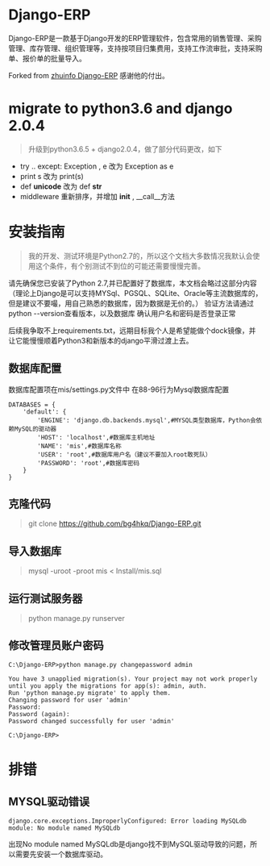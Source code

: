 # Django-ERP
Django-ERP是一款基于Django开发的ERP管理软件，包含常用的销售管理、采购管理、库存管理、组织管理等，支持按项目归集费用，支持工作流审批，支持采购单、报价单的批量导入。

Forked from <a href="https://github.com/zhuinfo/Django-ERP">zhuinfo Django-ERP</a> 感谢他的付出。

# migrate to python3.6 and django 2.0.4
> 升级到python3.6.5 + django2.0.4，做了部分代码更改，如下
* try .. except: Exception , e 改为  Exception as e
* print s  改为  print(s)
* def __unicode__  改为  def __str__
* middleware 重新排序，并增加 __init__ , __call__方法

# 安装指南

> 我的开发、测试环境是Python2.7的，所以这个文档大多数情况我默认会使用这个条件，有个别测试不到位的可能还需要慢慢完善。

请先确保您已安装了Python 2.7,并已配置好了数据库，本文档会略过这部分内容（理论上Django是可以支持MYSql、PGSQL、SQLite、Oracle等主流数据库的，但是建议不要嘬，用自己熟悉的数据库，因为数据是无价的。）
验证方法请通过python --version查看版本，以及数据库 确认用户名和密码是否登录正常

后续我争取不上requirements.txt，远期目标我个人是希望能做个dock镜像，并让它能慢慢顺着Python3和新版本的django平滑过渡上去。

## 数据库配置

数据库配置项在mis/settings.py文件中
在88-96行为Mysql数据库配置

```
DATABASES = {
    'default': {
        'ENGINE': 'django.db.backends.mysql',#MYSQL类型数据库，Python会依赖MySQL的驱动器
        'HOST': 'localhost',#数据库主机地址
        'NAME': 'mis',#数据库名称
        'USER': 'root',#数据库用户名（建议不要加入root敢死队）
        'PASSWORD': 'root',#数据库密码
    }
}
```


## 克隆代码
> git clone https://github.com/bg4hkq/Django-ERP.git


## 导入数据库
> mysql -uroot -proot mis < Install/mis.sql

## 运行测试服务器
> python manage.py runserver

## 修改管理员账户密码
```
C:\Django-ERP>python manage.py changepassword admin

You have 3 unapplied migration(s). Your project may not work properly until you apply the migrations for app(s): admin, auth.
Run 'python manage.py migrate' to apply them.
Changing password for user 'admin'
Password:
Password (again):
Password changed successfully for user 'admin'

C:\Django-ERP>
```

# 排错

## MYSQL驱动错误
```
django.core.exceptions.ImproperlyConfigured: Error loading MySQLdb module: No module named MySQLdb
```

出现No module named MySQLdb是django找不到MySQL驱动导致的问题，所以需要先安装一个数据库驱动。

